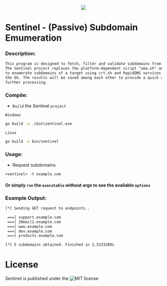 <p align="center">
  <img src="https://github.com/fhAnso/Sentinel/blob/main/assets/logo.png" />
</p>

# Sentinel - (Passive) Subdomain Emumeration
### Description:
```txt
This program is designed to fetch, filter and validate subdomains from a specific host.
The Sentinel project replaces the platform-dependent script "uma.sh" and makes it possible
to enumerate subdomains of a target using crt.sh and RapidDNS services independently of
the OS. The results will be saved among each other to provide a quick solution for
further processing.
```

### Compile:
- `Build` the Sentinel `project`

`Windows`
```cmd
go build -o .\bin\sentinel.exe 
```
`Linux`
```bash
go build -o bin/sentinel 
```

### Usage:
- Request subdomains
```
<sentinel> -t example.com
```
#### Or simply `run` the <sentinel> `executable` without args to see the available `options`

### Example Output:
```txt
[*] Sending GET request to endpoints..

 ===[ support.example.com
 ===[ 20mail2.example.com
 ===[ www.example.com
 ===[ dev.example.com
 ===[ products.example.com

[*] 5 subdomains obtained. Finished in 2.5233288s
```

# License
Sentinel is published under the ![MIT](https://github.com/fhAnso/Sentinel/blob/main/LICENSE) license